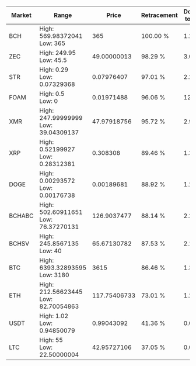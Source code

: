 | Market | Range | Price| Retracement | Doubles to 50% |
| --- | --- | --- | --- | --- |
| BCH | High: 569.98372041<br />Low: 365 | 365 | 100.00 % | 1.28 |
| ZEC | High: 249.95<br />Low: 45.5 | 49.00000013 | 98.29 % | 3.01 |
| STR | High: 0.29<br />Low: 0.07329368 | 0.07976407 | 97.01 % | 2.28 |
| FOAM | High: 0.5<br />Low: 0 | 0.01971488 | 96.06 % | 12.68 |
| XMR | High: 247.99999999<br />Low: 39.04309137 | 47.97918756 | 95.72 % | 2.99 |
| XRP | High: 0.52199927<br />Low: 0.28312381 | 0.308308 | 89.46 % | 1.31 |
| DOGE | High: 0.00293572<br />Low: 0.00176738 | 0.00189681 | 88.92 % | 1.24 |
| BCHABC | High: 502.60911651<br />Low: 76.37270131 | 126.9037477 | 88.14 % | 2.28 |
| BCHSV | High: 245.8567135<br />Low: 40 | 65.67130782 | 87.53 % | 2.18 |
| BTC | High: 6393.32893595<br />Low: 3180 | 3615 | 86.46 % | 1.32 |
| ETH | High: 212.56623445<br />Low: 82.70054863 | 117.75406733 | 73.01 % | 1.25 |
| USDT | High: 1.02<br />Low: 0.94850079 | 0.99043092 | 41.36 % | 0.00 |
| LTC | High: 55<br />Low: 22.50000004 | 42.95727106 | 37.05 % | 0.00 |
